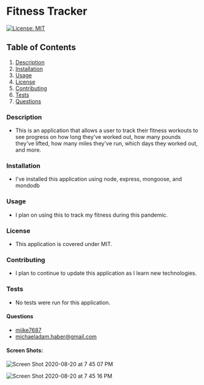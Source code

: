 # Fitness Tracker

[![License: MIT](https://img.shields.io/badge/License-MIT-yellow.svg)](https://opensource.org/licenses/MIT)

## Table of Contents

1. [Description](#description)
2. [Installation](#installation)
3. [Usage](#usage)
4. [License](#license)
5. [Contributing](#contributing)
6. [Tests](#tests)
7. [Questions](#questions)

### Description

- This is an application that allows a user to track their fitness workouts to see progress on how long they've worked out, how many pounds they've lifted, how many miles they've run, which days they worked out, and more.

### Installation

- I've installed this application using node, express, mongoose, and mondodb

### Usage

- I plan on using this to track my fitness during this pandemic.

### License

- This application is covered under MIT.

### Contributing

- I plan to continue to update this application as I learn new technologies.

### Tests

- No tests were run for this application.

#### Questions

- [miike7687](https://github.com/miike7687)
- michaeladam.haber@gmail.com

#### Screen Shots:

![Screen Shot 2020-08-20 at 7 45 07 PM](https://user-images.githubusercontent.com/66644273/90836731-2a836680-e31e-11ea-894f-45f1cc2a4bd2.png)

![Screen Shot 2020-08-20 at 7 45 16 PM](https://user-images.githubusercontent.com/66644273/90836782-4850cb80-e31e-11ea-9488-45101a75bc56.png)
